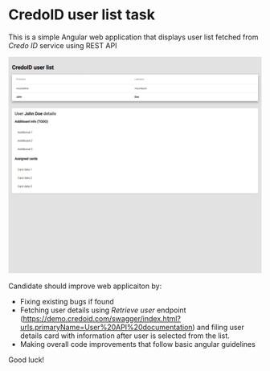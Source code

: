 # CredoID user list task

This is a simple Angular web application that displays user list fetched from _Credo ID_ service using REST API 

 ![Application](/ss.png)

Candidate should improve web applicaiton by:
* Fixing existing bugs if found
* Fetching user details using _Retrieve user_ endpoint (https://demo.credoid.com/swagger/index.html?urls.primaryName=User%20API%20documentation) and filing user details card with information after user is selected from the list.
* Making overall code improvements that follow basic angular guidelines

Good luck!